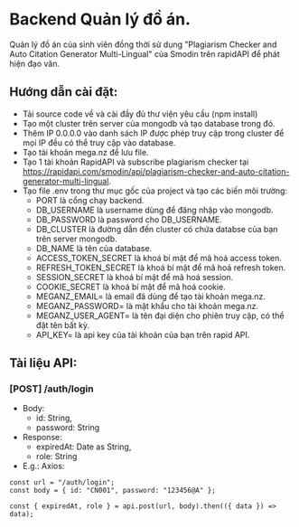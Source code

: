 # Backend Quản lý đồ án.
Quản lý đồ án của sinh viên đồng thời sử dụng "Plagiarism Checker and Auto Citation Generator Multi-Lingual" của Smodin trên rapidAPI để phát hiện đạo văn.

## Hướng dẫn cài đặt:
- Tải source code về và cài đầy đủ thư viện yêu cầu (npm install)
- Tạo một cluster trên server của mongodb và tạo database trong đó.
- Thêm IP 0.0.0.0 vào danh sách IP được phép truy cập trong cluster để mọi IP đều có thể truy cập vào database.
- Tạo tài khoản mega.nz để lưu file.
- Tạo 1 tài khoản RapidAPI và subscribe plagiarism checker tại https://rapidapi.com/smodin/api/plagiarism-checker-and-auto-citation-generator-multi-lingual.
- Tạo file .env trong thư mục gốc của project và tạo các biến môi trường:
  + PORT là cổng chạy backend.
  + DB_USERNAME là username dùng để đăng nhập vào mongodb.
  + DB_PASSWORD là password cho DB_USERNAME.
  + DB_CLUSTER là đường dẫn đến cluster có chứa databse của bạn trên server mongodb.
  + DB_NAME là tên của database.
  + ACCESS_TOKEN_SECRET là khoá bí mật để mã hoá access token.
  + REFRESH_TOKEN_SECRET là khoá bí mật để mã hoá refresh token.
  + SESSION_SECRET là khoá bí mật để mã hoá session.
  + COOKIE_SECRET là khoá bí mật để mã hoá cookie.
  + MEGANZ_EMAIL= là email đã dùng để tạo tài khoản mega.nz.
  + MEGANZ_PASSWORD= là mật khẩu cho tài khoản mega.nz.
  + MEGANZ_USER_AGENT= là tên đại diện cho phiên truy cập, có thể đặt tên bất kỳ.
  + API_KEY= là api key của tài khoản của bạn trên rapid API.

## Tài liệu API:
### [POST] /auth/login
- Body:
  + id: String,
  + password: String
- Response:
  + expiredAt: Date as String,
  + role: String
- E.g.: Axios:
```
const url = "/auth/login";
const body = { id: "CN001", password: "123456@A" };

const { expiredAt, role } = api.post(url, body).then(({ data }) => data);
```

